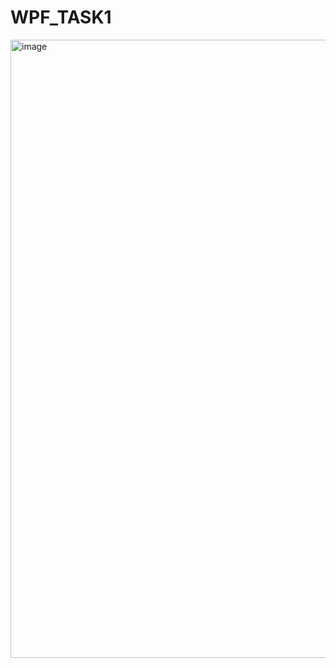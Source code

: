 # WPF_TASK1

<img width="1484" height="989" alt="image" src="https://github.com/user-attachments/assets/4b9ec1e6-cb92-4ae0-9e17-c035f6891082" />
